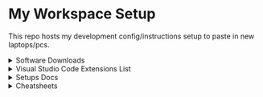 # My Workspace Setup

This repo hosts my development config/instructions setup to paste in new laptops/pcs.

<details>
  <summary>Software Downloads</summary>

- [Docker Desktop](https://www.docker.com/products/docker-desktop)
- [Figma](https://www.figma.com/downloads/)
- [Git](https://git-scm.com/downloads)
- [Google Chrome](https://www.google.com/intl/en_ca/chrome/)
- [NodeJS](https://nodejs.org/en/)
- [Visual Studio Code](https://code.visualstudio.com/download)
</details>

<details>
<summary>Visual Studio Code Extensions List</summary>

## Essential Extensions

- Docker by Microsoft
- DotENV by mikestead
- ESLint by Microsoft
- GraphQL by Graphql Foundation
- Material Icon Theme by Philipp Kief
- Prettier by Prettier
- Project Manager by Alessandro Fragnani
- Shopify liquid by Shopify
- WSL by Microsoft

</details>

<details>
<summary>Setups Docs</summary>

- SSH keys [Docs](https://docs.github.com/en/authentication/connecting-to-github-with-ssh/generating-a-new-ssh-key-and-adding-it-to-the-ssh-agent)
- WSL2 install [Docs](https://learn.microsoft.com/en-us/windows/wsl/install)
</details>

<details>
<summary>Cheatsheets</summary>

- VSCode Keyboard shortcuts for Mac [here](https://code.visualstudio.com/shortcuts/keyboard-shortcuts-macos.pdf).
- VSCode Keyboard shortcuts for [here](https://code.visualstudio.com/shortcuts/keyboard-shortcuts-windows.pdf).
</details>
